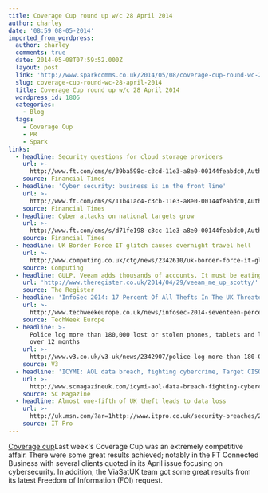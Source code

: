 ```yaml
---
title: Coverage Cup round up w/c 28 April 2014
author: charley
date: '08:59 08-05-2014'
imported_from_wordpress:
  author: charley
  comments: true
  date: 2014-05-08T07:59:52.000Z
  layout: post
  link: 'http://www.sparkcomms.co.uk/2014/05/08/coverage-cup-round-wc-28-april-2014/'
  slug: coverage-cup-round-wc-28-april-2014
  title: Coverage Cup round up w/c 28 April 2014
  wordpress_id: 1806
  categories:
    - Blog
  tags:
    - Coverage Cup
    - PR
    - Spark
links:
  - headline: Security questions for cloud storage providers
    url: >-
      http://www.ft.com/cms/s/39ba598c-c3cd-11e3-a8e0-00144feabdc0,Authorised=false.html?_i_location=http%3A%2F%2Fwww.ft.com%2Fcms%2Fs%2F0%2F39ba598c-c3cd-11e3-a8e0-00144feabdc0.html%3Fsiteedition%3Duk&siteedition=uk&_i_referer=#axzz30vmdzbsk
    source: Financial Times
  - headline: 'Cyber security: business is in the front line'
    url: >-
      http://www.ft.com/cms/s/11b41ac4-c3cb-11e3-a8e0-00144feabdc0,Authorised=false.html?_i_location=http%3A%2F%2Fwww.ft.com%2Fcms%2Fs%2F0%2F11b41ac4-c3cb-11e3-a8e0-00144feabdc0.html%3Fsiteedition%3Duk&siteedition=uk&_i_referer=#axzz30vmdzbsk
    source: Financial Times
  - headline: Cyber attacks on national targets grow
    url: >-
      http://www.ft.com/cms/s/d71fe198-c3cc-11e3-a8e0-00144feabdc0,Authorised=false.html?_i_location=http%3A%2F%2Fwww.ft.com%2Fcms%2Fs%2F0%2Fd71fe198-c3cc-11e3-a8e0-00144feabdc0.html%3Fsiteedition%3Duk&siteedition=uk&_i_referer=#axzz30GEim1tV
    source: Financial Times
  - headline: UK Border Force IT glitch causes overnight travel hell
    url: >-
      http://www.computing.co.uk/ctg/news/2342610/uk-border-force-it-glitch-causes-overnight-travel-hell
    source: Computing
  - headline: GULP. Veeam adds thousands of accounts. It must be eating SOMEONE'S lunch
    url: 'http://www.theregister.co.uk/2014/04/29/veeam_me_up_scotty/'
    source: The Register
  - headline: 'InfoSec 2014: 17 Percent Of All Thefts In The UK Threaten Victim Privacy'
    url: >-
      http://www.techweekeurope.co.uk/news/infosec-2014-seventeen-percent-thefts-uk-threaten-victim-privacy-144796
    source: TechWeek Europe
  - headline: >-
      Police log more than 180,000 lost or stolen phones, tablets and laptops
      over 12 months
    url: >-
      http://www.v3.co.uk/v3-uk/news/2342907/police-log-more-than-180-000-lost-or-stolen-phones-tablets-and-laptops-over-12-months
    source: V3
  - headline: 'ICYMI: AOL data breach, fighting cybercrime, Target CISO and Windows XP'
    url: >-
      http://www.scmagazineuk.com/icymi-aol-data-breach-fighting-cybercrime-target-ciso-and-windows-xp/article/345264/
    source: SC Magazine
  - headline: Almost one-fifth of UK theft leads to data loss
    url: >-
      http://uk.msn.com/?ar=1http://www.itpro.co.uk/security-breaches/22164/almost-one-fifth-of-uk-theft-leads-to-data-loss
    source: IT Pro
---
```

[Coverage cup](Coverage-cup-167x300.jpg)Last week's Coverage Cup was an extremely competitive affair. There were some great results achieved; notably in the FT Connected Business with several clients quoted in its April issue focusing on cybersecurity. In addition, the ViaSatUK team got some great results from its latest Freedom of Information (FOI) request.
